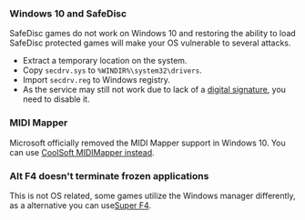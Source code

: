 ### Windows 10 and SafeDisc

SafeDisc games do not work on Windows 10 and restoring the ability to load SafeDisc protected games will make your OS vulnerable to several attacks.

* Extract a temporary location on the system.
* Copy `secdrv.sys` to `%WINDIR%\system32\drivers`.
* Import `secdrv.reg` to Windows registry.
* As the service may still not work due to lack of a [digital signature](https://windowsreport.com/driver-signature-enforcement-windows-10/), you need to disable it.


### MIDI Mapper

Microsoft officially removed the MIDI Mapper support in Windows 10. You can use [CoolSoft MIDIMapper instead](https://coolsoft.altervista.org/en/midimapper).


### Alt F4 doesn't terminate frozen applications

This is not OS related, some games utilize the Windows manager differently, as a alternative you can use[Super F4](https://stefansundin.github.io/superf4/).
